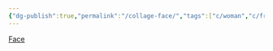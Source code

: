 ```yaml
---
{"dg-publish":true,"permalink":"/collage-face/","tags":["c/woman","c/fromage","c/analog"],"created":"2024-01-02T07:40:20.928-05:00","updated":"2024-01-02T07:41:25.003-05:00"}
---
```



[Face](https://www.instagram.com/p/B4qQt0QhK2U/)
